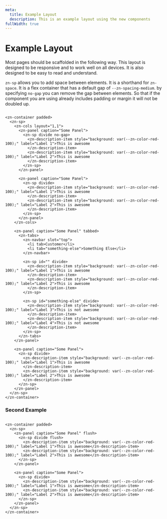 ```yaml
---
meta:
  title: Example Layout
  description: This is an example layout using the new components
fullWidth: true
---
```


# Example Layout

Most pages should be scaffolded in the following way. This layout is designed to be responsive and to work well on all
devices. It is also designed to be easy to read and understand.

`zn-sp` allows you to add space between elements. It is a shorthand for `zn-space`. It is a flex container that has a
default gap of `--zn-spacing-medium`. by specifying `no-gap` you can remove the gap between elements. So that if the
component you are using already includes padding or margin it will not be doubled up.

```html:preview

<zn-container padded>
  <zn-sp>
    <zn-cols layout="1,1">
      <zn-panel caption="Some Panel">
        <zn-sp divide no-gap>
          <zn-description-item style="background: var(--zn-color-red-100);" label="Label 1">This is awesome
          </zn-description-item>
          <zn-description-item style="background: var(--zn-color-red-100);" label="Label 2">This is awesome
          </zn-description-item>
        </zn-sp>
      </zn-panel>

      <zn-panel caption="Some Panel">
        <zn-sp divide>
          <zn-description-item style="background: var(--zn-color-red-100);" label="Label 1">This is awesome
          </zn-description-item>
          <zn-description-item style="background: var(--zn-color-red-100);" label="Label 2">This is awesome
          </zn-description-item>
        </zn-sp>
      </zn-panel>
    </zn-cols>

    <zn-panel caption="Some Panel" tabbed>
      <zn-tabs>
        <zn-navbar slot="top">
          <li tab>Customer</li>
          <li tab="something-else">Something Else</li>
        </zn-navbar>

        <zn-sp id="" divide>
          <zn-description-item style="background: var(--zn-color-red-100);" label="Label 1">This is awesome
          </zn-description-item>
          <zn-description-item style="background: var(--zn-color-red-100);" label="Label 2">This is awesome
          </zn-description-item>
        </zn-sp>

        <zn-sp id="something-else" divide>
          <zn-description-item style="background: var(--zn-color-red-100);" label="Label 3">This is not awesome
          </zn-description-item>
          <zn-description-item style="background: var(--zn-color-red-100);" label="Label 4">This is not awesome
          </zn-description-item>
        </zn-sp>
      </zn-tabs>
    </zn-panel>

    <zn-panel caption="Some Panel">
      <zn-sp divide>
        <zn-description-item style="background: var(--zn-color-red-100);" label="Label 1">This is awesome
        </zn-description-item>
        <zn-description-item style="background: var(--zn-color-red-100);" label="Label 2">This is awesome
        </zn-description-item>
      </zn-sp>
    </zn-panel>
  </zn-sp>
</zn-container>
```

### Second Example

```html:preview

<zn-container padded>
  <zn-sp>
    <zn-panel caption="Some Panel" flush>
      <zn-sp divide flush>
        <zn-description-item style="background: var(--zn-color-red-100);" label="Label 1">This is awesome</zn-description-item>
        <zn-description-item style="background: var(--zn-color-red-100);" label="Label 2">This is awesome</zn-description-item>
      </zn-sp>
    </zn-panel>

    <zn-panel caption="Some Panel">
      <zn-sp divide>
        <zn-description-item style="background: var(--zn-color-red-100);" label="Label 1">This is awesome</zn-description-item>
        <zn-description-item style="background: var(--zn-color-red-100);" label="Label 2">This is awesome</zn-description-item>
      </zn-sp>
    </zn-panel>
  </zn-sp>
</zn-container>
```